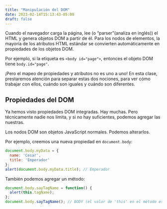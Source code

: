 ```yaml
---
title: "Manipulación del DOM"
date: 2023-02-14T15:13:43-05:00
draft: false
---
```


Cuando el navegador carga la página, lee (o “parser”(analiza en inglés)) el HTML y genera objetos DOM a partir de él. Para los nodos de elementos, la mayoría de los atributos HTML estándar se convierten automáticamente en propiedades de los objetos DOM.

Por ejemplo, si la etiqueta es `<body id="page">`, entonces el objeto DOM tiene `body.id="page"`.

¡Pero el mapeo de propiedades y atributos no es uno a uno! En esta clase, prestaremos atención para separar estas dos nociones, para ver cómo trabajar con ellos, cuándo son iguales y cuándo son diferentes.

## Propiedades del DOM

Ya hemos visto propiedades DOM integradas. Hay muchas. Pero técnicamente nadie nos limita, y si no hay suficientes, podemos agregar las nuestras.

Los nodos DOM son objetos JavaScript normales. Podemos alterarlos.

Por ejemplo, creemos una nueva propiedad en `document.body`:

```js
document.body.myData = {
  name: 'Cesar',
  title: 'Emperador'
};
alert(document.body.myData.title); // Emperador
```

También podemos agregar un método:

```js
document.body.sayTagName = function() {
  alert(this.tagName);
};
document.body.sayTagName(); // BODY (el valor de 'this' en el método es document.body)
```



<!-- https://javascript.info/dom-attributes-and-properties -->

<!-- https://www.youtube.com/watch?v=l6npGZa_vgc -->
